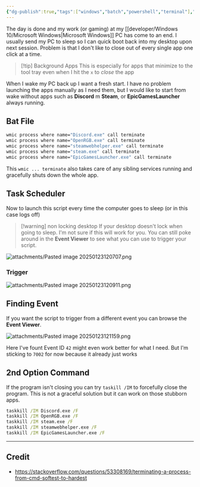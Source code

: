 ```yaml
---
{"dg-publish":true,"tags":["windows","batch","powershell","terminal"],"permalink":"/developer/windows-10/windows-close-programs-on-loggout-or-sleep/","dgPassFrontmatter":true}
---
```


The day is done and my work (or gaming) at my [[developer/Windows 10/Microsoft Windows\|Microsoft Windows]] PC has come to an end. I usually send my PC to sleep so I can quick boot back into my desktop upon next session. Problem is that I don't like to close out of every single app one click at a time. 

> [!tip] Background Apps
> This is especially for apps that minimize to the tool tray even when I hit the `x` to *close* the app

When I wake my PC back up I want a fresh start. I have no problem launching the apps manually as I need them, but I would like to start from wake without apps such as **Discord** m **Steam**, or **EpicGamesLauncher** always running.
## Bat File
```bat
wmic process where name="Discord.exe" call terminate
wmic process where name="OpenRGB.exe" call terminate
wmic process where name="steamwebhelper.exe" call terminate
wmic process where name="steam.exe" call terminate
wmic process where name="EpicGamesLauncher.exe" call terminate
```

This `wmic ... terminate` also takes care of any sibling services running and gracefully shuts down the whole app. 

## Task Scheduler
Now to launch this script every time the computer goes to sleep (or in this case logs off)

> [!warning] non locking desktop
> If your desktop doesn't lock when going to sleep. I'm not sure if this will work for you. You can still poke around in the **Event Viewer** to see what you can use to trigger your script.

![attachments/Pasted image 20250123120707.png](/img/user/attachments/Pasted%20image%2020250123120707.png)
### Trigger
![attachments/Pasted image 20250123120911.png](/img/user/attachments/Pasted%20image%2020250123120911.png)

## Finding Event
If you want the script to trigger from a different event you can browse the **Event Viewer**.

![attachments/Pasted image 20250123121159.png](/img/user/attachments/Pasted%20image%2020250123121159.png)

Here I've fount Event ID `42` might even work better for what I need. But I'm sticking to `7002` for now because it already just works
## 2nd Option Command
If the program isn't closing you can try `taskill /IM` to forcefully close the program. This is not a graceful solution but it can work on those stubborn apps.

```bat
taskkill /IM Discord.exe /F
taskkill /IM OpenRGB.exe /F
taskkill /IM steam.exe /F
taskkill /IM steamwebhelper.exe /F
taskkill /IM EpicGamesLauncher.exe /F
```

---
## Credit
- https://stackoverflow.com/questions/53308169/terminating-a-process-from-cmd-softest-to-hardest